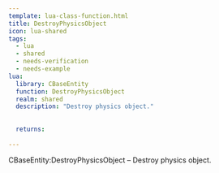 ```yaml
---
template: lua-class-function.html
title: DestroyPhysicsObject
icon: lua-shared
tags:
  - lua
  - shared
  - needs-verification
  - needs-example
lua:
  library: CBaseEntity
  function: DestroyPhysicsObject
  realm: shared
  description: "Destroy physics object."
  
  
  returns:
    
---
```


<div class="lua__search__keywords">
CBaseEntity:DestroyPhysicsObject &#x2013; Destroy physics object.
</div>

